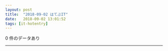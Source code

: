 ```yaml
---
layout: post
title:  "2018-09-02 はてぶIT"
date:   2018-09-02 13:01:52
tags: [it-hotentry]
---
```

0 件のデータあり

<hr>
